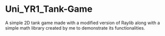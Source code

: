 # Uni_YR1_Tank-Game
A simple 2D tank game made with a modified version of Raylib along with a simple math library created by me to demonstrate its functionalities.
